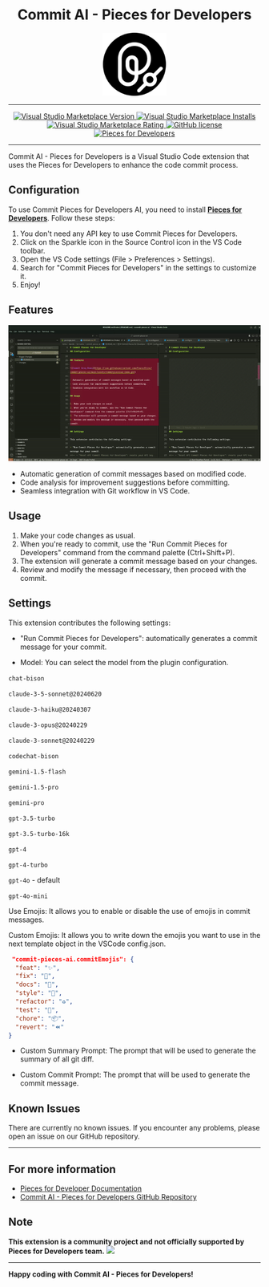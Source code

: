 <div align="center">

# Commit AI - Pieces for Developers

<img src="assets/icon.png" width="25%">

---

  <a href="https://marketplace.visualstudio.com/items?itemName=DavideLadisa.commit-pieces-ai">
    <img src="https://img.shields.io/visual-studio-marketplace/v/DavideLadisa.commit-pieces-ai?style=for-the-badge" alt="Visual Studio Marketplace Version">
  </a>
  <a href="https://marketplace.visualstudio.com/items?itemName=DavideLadisa.commit-pieces-ai">
    <img src="https://img.shields.io/visual-studio-marketplace/i/DavideLadisa.commit-pieces-ai?style=for-the-badge" alt="Visual Studio Marketplace Installs">
  </a>
  <a href="https://marketplace.visualstudio.com/items?itemName=DavideLadisa.commit-pieces-ai">
    <img src="https://img.shields.io/visual-studio-marketplace/r/DavideLadisa.commit-pieces-ai?style=for-the-badge" alt="Visual Studio Marketplace Rating">
  </a>
  <a href="https://github.com/FrancoStino/commit-pieces-ai/blob/main/LICENSE">
    <img src="https://img.shields.io/github/license/FrancoStino/commit-pieces-ai?style=for-the-badge" alt="GitHub license">
  </a>
  <a href="https://pieces.app/">
    <img src="https://img.shields.io/badge/pieces-for%20developers-191919?style=for-the-badge&logo=data%3Aimage%2Fpng%3Bbase64%2CiVBORw0KGgoAAAANSUhEUgAAABQAAAAUCAQAAAAngNWGAAAB3UlEQVQoz11TTWgTQRj9IGya7UpEPMVuLagYkQr%20QOpRtOBJBBc8eyqCIHgrrYRiipeCCF715E2rULEU3cZWIqXUCtp68Kg0a8EF0WgS7TrveZidZDff6c03b773zTdvROJwxBusToXv%20Y8kqcKNWsUbcqQnhrN%20OWqyJ6KWXznWl6CV8sFLs6nYYAOqQ64vlfaYalbwQif%2F8g6KyDDDI5jBn5j6dXmkT0Tysj6pEy2eR4F3sYmPuIcBnoXpZXXaEbmyL%2FqllzdwEAGM5DaLuG5WratDUr2p8Q%2FafIbkVXzY%2FB7j2rSEbzVcQp5tfsElnMYsSHKHe7EQHw03hTsazilXkRcxigpy3AIJunhsNJQYoSfKVeBR9RCkjTcgt2Bxo9NMh%2FiIriJP4AGIfvWa5DWcRLfpjvSschU5hlG00a8WOAGHK12eknBNo6fKVWSdh3gAGea4H4uJGYQfpDah4XM1oEjyJ%20%2FDwm20Uq9euyVjhahBkqvIcRsk%20RkZfkpNNGp6g%20LIq3FthlM4gxUsYwTnkOJxfSovInLcCudJss4LyMLGZXxL0YLF4ayx2a5gXiebaKeLse6XdiccediaGzfmSPT22y8Xsz0et8UrVCeDtXiuUfiuWvbc7lf4Dx%2FMT2rumNvaAAAAAElFTkSuQmCC" alt="Pieces for Developers">
  </a>
  
</div>

---

Commit AI - Pieces for Developers is a Visual Studio Code extension that uses the Pieces for Developers to enhance the code commit process.

## Configuration

To use Commit Pieces for Developers AI, you need to install **[Pieces for Developers](https://pieces.app/)**. Follow these steps:

1. You don't need any API key to use Commit Pieces for Developers.
2. Click on the Sparkle icon in the Source Control icon in the VS Code toolbar.
3. Open the VS Code settings (File > Preferences > Settings).
4. Search for "Commit Pieces for Developers" in the settings to customize it.
5. Enjoy!

## Features

![Commit Groq Demo](assets/commitpiecesai-demo.gif)

- Automatic generation of commit messages based on modified code.
- Code analysis for improvement suggestions before committing.
- Seamless integration with Git workflow in VS Code.

## Usage

1. Make your code changes as usual.
2. When you're ready to commit, use the "Run Commit Pieces for Developers" command from the command palette (Ctrl+Shift+P).
3. The extension will generate a commit message based on your changes.
4. Review and modify the message if necessary, then proceed with the commit.

## Settings

This extension contributes the following settings:

- "Run Commit Pieces for Developers": automatically generates a commit message for your commit.

- Model: You can select the model from the plugin configuration.

`chat-bison`

`claude-3-5-sonnet@20240620`

`claude-3-haiku@20240307`

`claude-3-opus@20240229`

`claude-3-sonnet@20240229`

`codechat-bison`

`gemini-1.5-flash`

`gemini-1.5-pro`

`gemini-pro`

`gpt-3.5-turbo`

`gpt-3.5-turbo-16k`

`gpt-4`

`gpt-4-turbo`

`gpt-4o` - default

`gpt-4o-mini`

Use Emojis: It allows you to enable or disable the use of emojis in commit messages.

Custom Emojis: It allows you to write down the emojis you want to use in the next template object in the VSCode config.json.

```json
 "commit-pieces-ai.commitEmojis": {
  "feat": "✨",
  "fix": "🐛",
  "docs": "📝",
  "style": "💎",
  "refactor": "♻️",
  "test": "🧪",
  "chore": "📦",
  "revert": "⏪"
}
```

- Custom Summary Prompt: The prompt that will be used to generate the summary of all git diff.

- Custom Commit Prompt: The prompt that will be used to generate the commit message.

## Known Issues

There are currently no known issues. If you encounter any problems, please open an issue on our GitHub repository.

---

## For more information

- [Pieces for Developer Documentation](https://docs.pieces.app/)
- [Commit AI - Pieces for Developers GitHub Repository](https://github.com/FrancoStino/commit-pieces-ai)

## Note

**This extension is a community project and not officially supported by Pieces for Developers team.** <img src="https://cdn.discordapp.com/emojis/1099134036481413140.gif?size=40">

---

**Happy coding with Commit AI - Pieces for Developers!**
